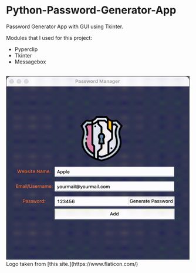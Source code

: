 # Python-Password-Generator-App
 Password Generator App with GUI using Tkinter. 
 
 Modules that I used for this project:
 
 * Pyperclip
 * Tkinter
 * Messagebox
 
 <br>
 <img src="https://github.com/cagataybalikci/Python-Password-Generator-App/blob/bab6fd2464850aa5f5c69acd50bcade393149378/images/password_generator.gif" width="500" height="500">
 <br>
 Logo taken from [this site.](https://www.flaticon.com/)
